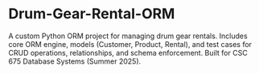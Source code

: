# Drum-Gear-Rental-ORM
A custom Python ORM project for managing drum gear rentals. Includes core ORM engine, models (Customer, Product, Rental), and test cases for CRUD operations, relationships, and schema enforcement. Built for CSC 675 Database Systems (Summer 2025).
